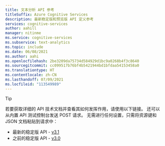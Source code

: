 ```yaml
---
title: 文本分析 API 参考
titleSuffix: Azure Cognitive Services
description: 最新稳定版和预览版 API 定义参考
services: cognitive-services
author: aahill
manager: nitinme
ms.service: cognitive-services
ms.subservice: text-analytics
ms.topic: include
ms.date: 06/08/2021
ms.author: aahi
ms.openlocfilehash: 2be3209da75734d584929d1bc9a0268b4f3c8640
ms.sourcegitcommit: cc099517b76bf4b5421944bd1bfdaa54153458a0
ms.translationtype: HT
ms.contentlocale: zh-CN
ms.lasthandoff: 07/09/2021
ms.locfileid: "113549989"
---
```

> [!Tip]
> 若要获取详细的 API 技术文档并查看其如何发挥作用，请使用以下链接。 还可以从内置 API 测试控制台发送 POST 请求。 无需进行任何设置，只需将资源键和 JSON 文档粘贴到请求中：
> - 最新的稳定版 API - [v3.1](https://westcentralus.dev.cognitive.microsoft.com/docs/services/TextAnalytics-v3-1)
> - 之前的稳定版 API - [v3.0](https://westcentralus.dev.cognitive.microsoft.com/docs/services/TextAnalytics-v3-0)


